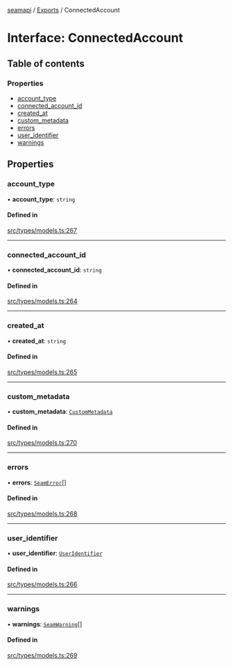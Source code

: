 [seamapi](../README.md) / [Exports](../modules.md) / ConnectedAccount

# Interface: ConnectedAccount

## Table of contents

### Properties

- [account\_type](ConnectedAccount.md#account_type)
- [connected\_account\_id](ConnectedAccount.md#connected_account_id)
- [created\_at](ConnectedAccount.md#created_at)
- [custom\_metadata](ConnectedAccount.md#custom_metadata)
- [errors](ConnectedAccount.md#errors)
- [user\_identifier](ConnectedAccount.md#user_identifier)
- [warnings](ConnectedAccount.md#warnings)

## Properties

### account\_type

• **account\_type**: `string`

#### Defined in

[src/types/models.ts:267](https://github.com/seamapi/javascript/blob/main/src/types/models.ts#L267)

___

### connected\_account\_id

• **connected\_account\_id**: `string`

#### Defined in

[src/types/models.ts:264](https://github.com/seamapi/javascript/blob/main/src/types/models.ts#L264)

___

### created\_at

• **created\_at**: `string`

#### Defined in

[src/types/models.ts:265](https://github.com/seamapi/javascript/blob/main/src/types/models.ts#L265)

___

### custom\_metadata

• **custom\_metadata**: [`CustomMetadata`](../modules.md#custommetadata)

#### Defined in

[src/types/models.ts:270](https://github.com/seamapi/javascript/blob/main/src/types/models.ts#L270)

___

### errors

• **errors**: [`SeamError`](SeamError.md)[]

#### Defined in

[src/types/models.ts:268](https://github.com/seamapi/javascript/blob/main/src/types/models.ts#L268)

___

### user\_identifier

• **user\_identifier**: [`UserIdentifier`](UserIdentifier.md)

#### Defined in

[src/types/models.ts:266](https://github.com/seamapi/javascript/blob/main/src/types/models.ts#L266)

___

### warnings

• **warnings**: [`SeamWarning`](SeamWarning.md)[]

#### Defined in

[src/types/models.ts:269](https://github.com/seamapi/javascript/blob/main/src/types/models.ts#L269)
